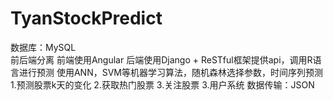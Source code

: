 TyanStockPredict
================
数据库：MySQL<br>
前后端分离
前端使用Angular
后端使用Django + ReSTful框架提供api，调用R语言进行预测
使用ANN，SVM等机器学习算法，随机森林选择参数，时间序列预测
1.预测股票k天的变化
2.获取热门股票
3.关注股票
3.用户系统
数据传输：JSON
